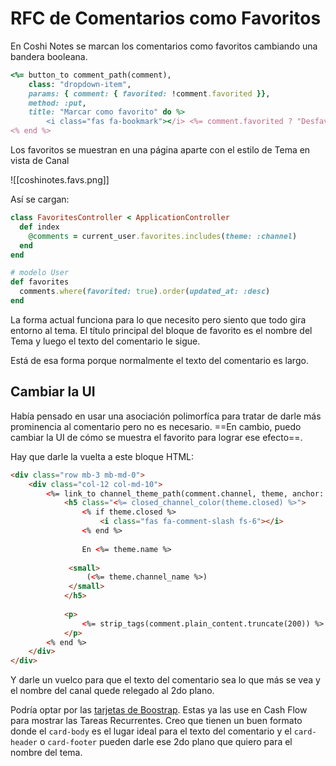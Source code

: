 # RFC de Comentarios como Favoritos

En Coshi Notes se marcan los comentarios como favoritos cambiando una bandera booleana.

```ruby
<%= button_to comment_path(comment),
	class: "dropdown-item",
	params: { comment: { favorited: !comment.favorited }},
	method: :put,
	title: "Marcar como favorito" do %>
		<i class="fas fa-bookmark"></i> <%= comment.favorited ? "Desfavoritear" : "Favoritear" %>
<% end %>
```

Los favoritos se muestran en una página aparte con el estilo de Tema en vista de Canal

![[coshinotes.favs.png]]

Así se cargan:
```ruby
class FavoritesController < ApplicationController
  def index
    @comments = current_user.favorites.includes(theme: :channel)
  end
end

# modelo User
def favorites
  comments.where(favorited: true).order(updated_at: :desc)
end
```

La forma actual funciona para lo que necesito pero siento que todo gira entorno al tema. El título principal del bloque de favorito es el nombre del Tema y luego el texto del comentario le sigue.

Está de esa forma porque normalmente el texto del comentario es largo.

## Cambiar la UI

Había pensado en usar una asociación polimorfíca para tratar de darle más prominencia al comentario pero no es necesario. ==En cambio, puedo cambiar la UI de cómo se muestra el favorito para lograr ese efecto==.

Hay que darle la vuelta a este bloque HTML:
```html
<div class="row mb-3 mb-md-0">
	<div class="col-12 col-md-10">
		<%= link_to channel_theme_path(comment.channel, theme, anchor: dom_id(comment)), class: "theme-link" do %>
			<h5 class="<%= closed_channel_color(theme.closed) %>">
				<% if theme.closed %>
					<i class="fas fa-comment-slash fs-6"></i>
				<% end %>
	
				En <%= theme.name %>
	
			 <small>
				 (<%= theme.channel_name %>)
			 </small>
			</h5>
	
			<p>
				<%= strip_tags(comment.plain_content.truncate(200)) %>
			</p>
		<% end %>
	</div>
</div>
```

Y darle un vuelco para que el texto del comentario sea lo que más se vea y el nombre del canal quede relegado al 2do plano.

Podría optar por las [tarjetas de Boostrap](https://getbootstrap.com/docs/5.3/components/card/#about). Estas ya las use en Cash Flow para mostrar las Tareas Recurrentes. Creo que tienen un buen formato donde el `card-body` es el lugar ideal para el texto del comentario y el `card-header` o `card-footer` pueden darle ese 2do plano que quiero para el nombre del tema.